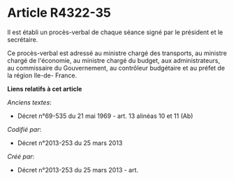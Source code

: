 # Article R4322-35

Il est établi un procès-verbal de chaque séance signé par le président et le secrétaire.

Ce procès-verbal est adressé au ministre chargé des transports, au ministre chargé de l'économie, au ministre chargé du
budget, aux administrateurs, au commissaire du Gouvernement, au contrôleur budgétaire et au préfet de la région Ile-de-
France.

**Liens relatifs à cet article**

_Anciens textes_:

  - Décret n°69-535 du 21 mai 1969 - art. 13 alinéas 10 et 11 (Ab)

_Codifié par_:

  - Décret n°2013-253 du 25 mars 2013

_Créé par_:

  - Décret n°2013-253 du 25 mars 2013 - art.
